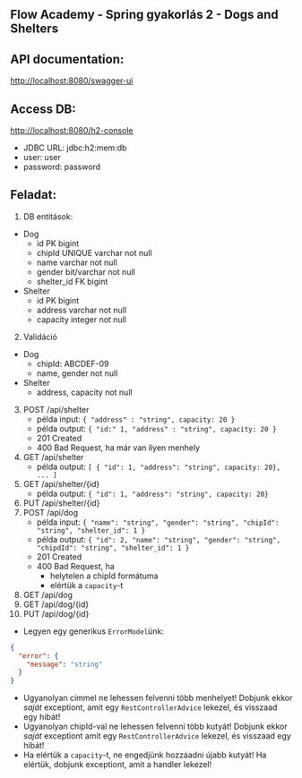 ## Flow Academy - Spring gyakorlás 2 - Dogs and Shelters
## API documentation:

<http://localhost:8080/swagger-ui>

## Access DB:
<http://localhost:8080/h2-console>
- JDBC URL: jdbc:h2:mem:db
- user: user
- password: password

## Feladat:
1. DB entitások:
- Dog
    - id PK bigint
    - chipId UNIQUE varchar not null
    - name varchar not null
    - gender bit/varchar not null
    - shelter_id FK bigint
- Shelter
    - id PK bigint
    - address varchar not null
    - capacity integer not null
2. Validáció
- Dog
    - chipId: ABCDEF-09
    - name, gender not null
- Shelter
    - address, capacity not null
3. POST /api/shelter
    - példa input: `{ "address" : "string", capacity: 20 }`
    - példa output: `{ "id:" 1, "address" : "string", capacity: 20 }`
    - 201 Created
    - 400 Bad Request, ha már van ilyen menhely
4. GET /api/shelter
    - példa output: `[ { "id": 1, "address": "string", capacity: 20}, ... ]`
5. GET /api/shelter/{id}
    - példa output: `{ "id": 1, "address": "string", capacity: 20}`
6. PUT /api/shelter/{id}
7. POST /api/dog
    - példa input: `{ "name": "string", "gender": "string", "chipId": "string", "shelter_id": 1 }`
    - példa output: `{ "id": 2, "name": "string", "gender": "string", "chipdId": "string", "shelter_id": 1 }`
    - 201 Created
    - 400 Bad Request, ha
        - helytelen a chipId formátuma
        - elértük a `capacity`-t
8. GET /api/dog
9. GET /api/dog/{id}
10. PUT /api/dog/{id}
- Legyen egy generikus `ErrorModel`ünk:
```json
{
  "error": {
    "message": "string"
  }
}
```
- Ugyanolyan címmel ne lehessen felvenni több menhelyet! Dobjunk ekkor *saját* exceptiont,
  amit egy `RestControllerAdvice` lekezel, és visszaad egy hibát!
- Ugyanolyan chipId-val ne lehessen felvenni több kutyát! Dobjunk ekkor *saját* exceptiont
  amit egy `RestControllerAdvice` lekezel, és visszaad egy hibát!
- Ha elértük a `capacity`-t, ne engedjünk hozzáadni újabb kutyát! Ha elértük, dobjunk exceptiont,
  amit a handler lekezel!